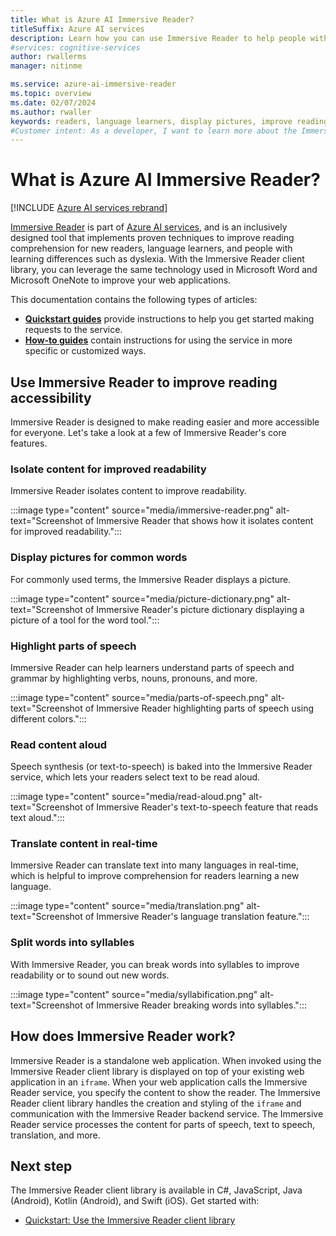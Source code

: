 ```yaml
---
title: What is Azure AI Immersive Reader?
titleSuffix: Azure AI services
description: Learn how you can use Immersive Reader to help people with learning differences or help new readers and language learners with reading comprehension.
#services: cognitive-services
author: rwallerms
manager: nitinme

ms.service: azure-ai-immersive-reader
ms.topic: overview
ms.date: 02/07/2024
ms.author: rwaller
keywords: readers, language learners, display pictures, improve reading, read content, translate
#Customer intent: As a developer, I want to learn more about the Immersive Reader, which is a new offering in Azure AI services, so that I can embed this package of content into a document to accommodate users with reading differences.
---
```


# What is Azure AI Immersive Reader?

[!INCLUDE [Azure AI services rebrand](../includes/rebrand-note.md)]

[Immersive Reader](https://www.onenote.com/learningtools) is part of [Azure AI services](../../ai-services/what-are-ai-services.md), and is an inclusively designed tool that implements proven techniques to improve reading comprehension for new readers, language learners, and people with learning differences such as dyslexia. With the Immersive Reader client library, you can leverage the same technology used in Microsoft Word and Microsoft OneNote to improve your web applications.

This documentation contains the following types of articles:  

* **[Quickstart guides](quickstarts/client-libraries.md)** provide instructions to help you get started making requests to the service.
* **[How-to guides](how-to-create-immersive-reader.md)** contain instructions for using the service in more specific or customized ways.

## Use Immersive Reader to improve reading accessibility

Immersive Reader is designed to make reading easier and more accessible for everyone. Let's take a look at a few of Immersive Reader's core features.

### Isolate content for improved readability

Immersive Reader isolates content to improve readability.

:::image type="content" source="media/immersive-reader.png" alt-text="Screenshot of Immersive Reader that shows how it isolates content for improved readability.":::

### Display pictures for common words

For commonly used terms, the Immersive Reader displays a picture.

:::image type="content" source="media/picture-dictionary.png" alt-text="Screenshot of Immersive Reader's picture dictionary displaying a picture of a tool for the word tool.":::

### Highlight parts of speech

Immersive Reader can help learners understand parts of speech and grammar by highlighting verbs, nouns, pronouns, and more.

:::image type="content" source="media/parts-of-speech.png" alt-text="Screenshot of Immersive Reader highlighting parts of speech using different colors.":::

### Read content aloud

Speech synthesis (or text-to-speech) is baked into the Immersive Reader service, which lets your readers select text to be read aloud.

:::image type="content" source="media/read-aloud.png" alt-text="Screenshot of Immersive Reader's text-to-speech feature that reads text aloud.":::

### Translate content in real-time

Immersive Reader can translate text into many languages in real-time, which is helpful to improve comprehension for readers learning a new language.

:::image type="content" source="media/translation.png" alt-text="Screenshot of Immersive Reader's language translation feature.":::

### Split words into syllables

With Immersive Reader, you can break words into syllables to improve readability or to sound out new words.

:::image type="content" source="media/syllabification.png" alt-text="Screenshot of Immersive Reader breaking words into syllables.":::

## How does Immersive Reader work?

Immersive Reader is a standalone web application. When invoked using the Immersive Reader client library is displayed on top of your existing web application in an `iframe`. When your web application calls the Immersive Reader service, you specify the content to show the reader. The Immersive Reader client library handles the creation and styling of the `iframe` and communication with the Immersive Reader backend service. The Immersive Reader service processes the content for parts of speech, text to speech, translation, and more.

## Next step

The Immersive Reader client library is available in C#, JavaScript, Java (Android),  Kotlin (Android), and Swift (iOS). Get started with:

* [Quickstart: Use the Immersive Reader client library](quickstarts/client-libraries.md)
